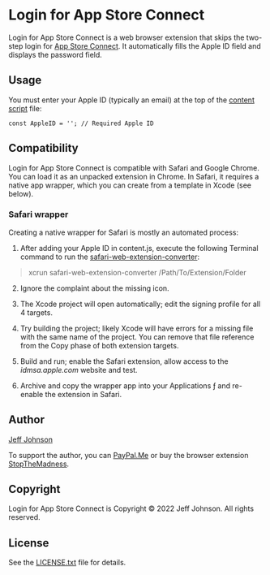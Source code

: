 # Login for App Store Connect

Login for App Store Connect is a web browser extension that skips the two-step login for [App Store Connect](https://appstoreconnect.apple.com/login/). It automatically fills the Apple ID field and displays the password field.

## Usage

You must enter your Apple ID (typically an email) at the top of the [content script](content.js) file:
```
const AppleID = ''; // Required Apple ID
```

## Compatibility

Login for App Store Connect is compatible with Safari and Google Chrome. You can load it as an unpacked extension in Chrome. In Safari, it requires a native app wrapper, which you can create from a template in Xcode (see below).

### Safari wrapper

Creating a native wrapper for Safari is mostly an automated process:

1. After adding your Apple ID in content.js, execute the following Terminal command to run the [safari-web-extension-converter](https://developer.apple.com/documentation/safariservices/safari_web_extensions/converting_a_web_extension_for_safari/):
> xcrun safari-web-extension-converter /Path/To/Extension/Folder

2. Ignore the complaint about the missing icon.

3. The Xcode project will open automatically; edit the signing profile for all 4 targets.

4. Try building the project; likely Xcode will have errors for a missing file with the same name of the project. You can remove that file reference from the Copy phase of both extension targets.

5. Build and run; enable the Safari extension, allow access to the _idmsa.apple.com_ website and test.

6. Archive and copy the wrapper app into your Applications ƒ and re-enable the extension in Safari.

## Author

[Jeff Johnson](https://lapcatsoftware.com/)

To support the author, you can [PayPal.Me](https://www.paypal.me/JeffJohnsonWI) or buy the browser extension [StopTheMadness](https://underpassapp.com/StopTheMadness/).

## Copyright

Login for App Store Connect is Copyright © 2022 Jeff Johnson. All rights reserved.

## License

See the [LICENSE.txt](LICENSE.txt) file for details.
